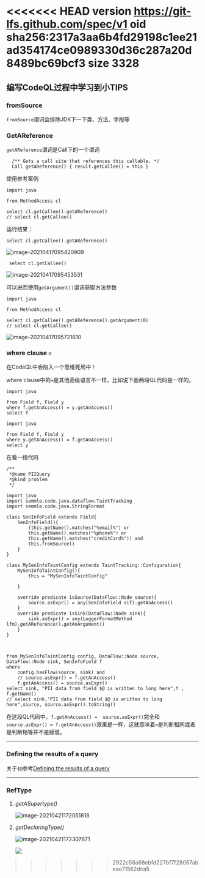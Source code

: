 <<<<<<< HEAD
version https://git-lfs.github.com/spec/v1
oid sha256:2317a3aa6b4fd29198c1ee21ad354174ce0989330d36c287a20d8489bc69bcf3
size 3328
=======
## 编写CodeQL过程中学习到小TIPS



### fromSource

`fromSource`谓词会排除JDK下一下类、方法、字段等



### GetAReference 



`getAReference`谓词是Call下的一个谓词

```
  /** Gets a call site that references this callable. */
  Call getAReference() { result.getCallee() = this }
```

使用参考案例

```
import java

from MethodAccess cl

select cl.getCallee().getAReference()
// select cl.getCallee()

```

运行结果：

`select cl.getCallee().getAReference()`

![image-20210417095420909](https://gitee.com/samny/images/raw/master/21u54er21ec/21u54er21ec.png)

` select cl.getCallee()`

![image-20210417095453531](https://gitee.com/samny/images/raw/master/53u54er53ec/53u54er53ec.png)



可以进而使用`getArgument()`谓词获取方法参数

```
import java

from MethodAccess cl

select cl.getCallee().getAReference().getArgument(0)
// select cl.getCallee()

```

![image-20210417095721610](https://gitee.com/samny/images/raw/master/21u57er21ec/21u57er21ec.png)



### where clause `=`

在CodeQL中会陷入一个思维死局中！

where clause中的`=`是其他高级语言不一样，比如说下面两段QL代码是一样的。

```
import java

from Field f, Field y
where f.getAnAccess() = y.getAnAccess()
select f
```



```
import java

from Field f, Field y
where y.getAnAccess() = f.getAnAccess()
select y
```



在看一段代码

```
/**
 *@name PIIQuery
 *@kind problem
 */

import java
import semmle.code.java.dataflow.TaintTracking
import semmle.code.java.StringFormat

class SenInfoField extends Field{
    SenInfoField(){
        (this.getName().matches("%email%") or
        this.getName().matches("%phone%") or
        this.getName().matches("creditCard%")) and
        this.fromSource()
    }
}

class MySenInfoTaintConfig extends TaintTracking::Configuration{
    MySenInfoTaintConfig(){
        this = "MySenInfoTaintConfig"

    }

    override predicate isSource(DataFlow::Node source){
        source.asExpr() = any(SenInfoField sif).getAnAccess()
    }
    override predicate isSink(DataFlow::Node sink){
        sink.asExpr() = any(LoggerFormatMethod lfm).getAReference().getAnArgument()
    }
}



from MySenInfoTaintConfig config, DataFlow::Node source, DataFlow::Node sink, SenInfoField f
where 
    config.hasFlow(source, sink) and
    // source.asExpr() = f.getAnAccess()
    f.getAnAccess() = source.asExpr()
select sink, "PII data from field $@ is written to long here",f , f.getName()
// select sink,"PII data from field $@ is written to long here",source, source.asExpr().toString()

```

在这段QL代码中，`f.getAnAccess() =  source.asExpr()`完全和`source.asExpr() = f.getAnAccess()`效果是一样，这就意味着`=`是判断相同或者是判断相等并不是赋值。



---

### Defining the results of a query

关于`$@`参考[Defining the results of a query](https://github.com/SummerSec/learning-codeql/tree/main/CodeQL%20Queries/Defining%20the%20results%20of%20a%20query)

---



### RefType

1. *getASupertype()* 

    ![image-20210421172051818](https://gitee.com/samny/images/raw/master/51u20er51ec/51u20er51ec.png)

2. *getDeclaringType()*

    ![image-20210421172307671](https://gitee.com/samny/images/raw/master/7u23er7ec/7u23er7ec.png)

    ![](https://gitee.com/samny/images/raw/master/22u23er22ec/22u23er22ec.png)

>>>>>>> 2922c58a68ebfd227bf7f28067abeae71562dca5
